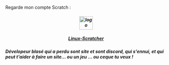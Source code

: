 <!--![Scratch logo S](https://github.com/Linux-Scratcher/Linux-Scratcher/assets/122288570/2eab72c7-9410-4f7f-821a-e7eda042f575)-->
Regarde mon compte Scratch :
<center> <h5> <a href="https://scratch.mit.edu/users/Linux-Scratcher"><img src="https://github.com/Linux-Scratcher/Linux-Scratcher/assets/122288570/2eab72c7-9410-4f7f-821a-e7eda042f575" title="logo" heght="42" width="42" ><h5>
   <a href="https://scratch.mit.edu/users/Linux-Scratcher" class="name">Linux-Scratcher</a></h5>
   </div>
</center>
<h5>Dévelopeur blasé qui a perdu sont site et sont discord, qui s'ennui, et qui peut t'aider à faire un site... ou un jeu ... ou ceque tu veux !</h5></h5>
 
